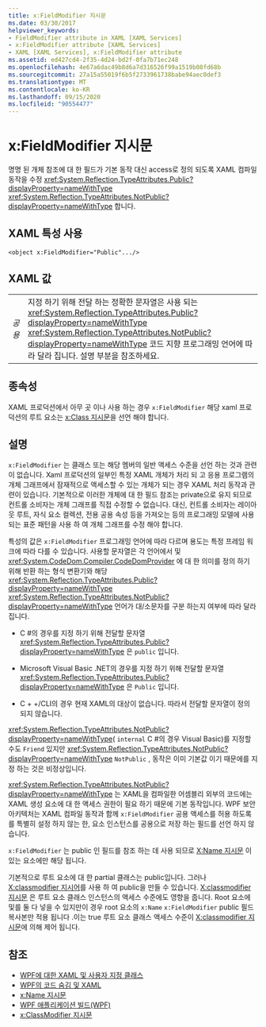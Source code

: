 ```yaml
---
title: x:FieldModifier 지시문
ms.date: 03/30/2017
helpviewer_keywords:
- FieldModifier attribute in XAML [XAML Services]
- x:FieldModifier attribute [XAML Services]
- XAML [XAML Services], x:FieldModifier attribute
ms.assetid: ed427cd4-2f35-4d24-bd2f-0fa7b71ec248
ms.openlocfilehash: 4e67a6dac49b8d6a7d316526f99a1519b08fd68b
ms.sourcegitcommit: 27a15a55019f6b5f2733961738babe94aec0def3
ms.translationtype: MT
ms.contentlocale: ko-KR
ms.lasthandoff: 09/15/2020
ms.locfileid: "90554477"
---
```

# <a name="xfieldmodifier-directive"></a>x:FieldModifier 지시문
명명 된 개체 참조에 대 한 필드가 기본 동작 대신 access로 정의 되도록 XAML 컴파일 동작을 수정 <xref:System.Reflection.TypeAttributes.Public?displayProperty=nameWithType> <xref:System.Reflection.TypeAttributes.NotPublic?displayProperty=nameWithType> 합니다.

## <a name="xaml-attribute-usage"></a>XAML 특성 사용

```xaml
<object x:FieldModifier="Public".../>
```

## <a name="xaml-values"></a>XAML 값

|||
|-|-|
|*공용*|지정 하기 위해 전달 하는 정확한 문자열은 사용 되는 <xref:System.Reflection.TypeAttributes.Public?displayProperty=nameWithType> <xref:System.Reflection.TypeAttributes.NotPublic?displayProperty=nameWithType> 코드 지향 프로그래밍 언어에 따라 달라 집니다. 설명 부분을 참조하세요.|

## <a name="dependencies"></a>종속성

 XAML 프로덕션에서 아무 곳 이나 사용 하는 경우 `x:FieldModifier` 해당 xaml 프로덕션의 루트 요소는 [x:Class 지시문](xclass-directive.md)을 선언 해야 합니다.

## <a name="remarks"></a>설명

`x:FieldModifier` 는 클래스 또는 해당 멤버의 일반 액세스 수준을 선언 하는 것과 관련이 없습니다. Xaml 프로덕션의 일부인 특정 XAML 개체가 처리 되 고 응용 프로그램의 개체 그래프에서 잠재적으로 액세스할 수 있는 개체가 되는 경우 XAML 처리 동작과 관련이 있습니다. 기본적으로 이러한 개체에 대 한 필드 참조는 private으로 유지 되므로 컨트롤 소비자는 개체 그래프를 직접 수정할 수 없습니다. 대신, 컨트롤 소비자는 레이아웃 루트, 자식 요소 컬렉션, 전용 공용 속성 등을 가져오는 등의 프로그래밍 모델에 사용 되는 표준 패턴을 사용 하 여 개체 그래프를 수정 해야 합니다.

특성의 값은 `x:FieldModifier` 프로그래밍 언어에 따라 다르며 용도는 특정 프레임 워크에 따라 다를 수 있습니다. 사용할 문자열은 각 언어에서 및 <xref:System.CodeDom.Compiler.CodeDomProvider> 에 대 한 의미를 정의 하기 위해 반환 하는 형식 변환기와 해당 <xref:System.Reflection.TypeAttributes.Public?displayProperty=nameWithType> <xref:System.Reflection.TypeAttributes.NotPublic?displayProperty=nameWithType> 언어가 대/소문자를 구분 하는지 여부에 따라 달라 집니다.

- C #의 경우를 지정 하기 위해 전달할 문자열 <xref:System.Reflection.TypeAttributes.Public?displayProperty=nameWithType> 은 `public` 입니다.

- Microsoft Visual Basic .NET의 경우를 지정 하기 위해 전달할 문자열 <xref:System.Reflection.TypeAttributes.Public?displayProperty=nameWithType> 은 `Public` 입니다.

- C + +/CLI의 경우 현재 XAML의 대상이 없습니다. 따라서 전달할 문자열이 정의 되지 않습니다.

<xref:System.Reflection.TypeAttributes.NotPublic?displayProperty=nameWithType>( `internal` C #의 경우 Visual Basic)를 지정할 수도 `Friend` 있지만 <xref:System.Reflection.TypeAttributes.NotPublic?displayProperty=nameWithType> `NotPublic` , 동작은 이미 기본값 이기 때문에를 지정 하는 것은 비정상입니다.

<xref:System.Reflection.TypeAttributes.NotPublic?displayProperty=nameWithType> 는 XAML을 컴파일한 어셈블리 외부의 코드에는 XAML 생성 요소에 대 한 액세스 권한이 필요 하기 때문에 기본 동작입니다. WPF 보안 아키텍처는 XAML 컴파일 동작과 함께 `x:FieldModifier` 공용 액세스를 허용 하도록를 특별히 설정 하지 않는 한, 요소 인스턴스를 공용으로 저장 하는 필드를 선언 하지 않습니다.

`x:FieldModifier` 는 public 인 필드를 참조 하는 데 사용 되므로 [X:Name 지시문](xname-directive.md) 이 있는 요소에만 해당 됩니다.

기본적으로 루트 요소에 대 한 partial 클래스는 public입니다. 그러나 [X:classmodifier 지시어](xclassmodifier-directive.md)를 사용 하 여 public을 만들 수 있습니다. [X:classmodifier 지시문](xclassmodifier-directive.md) 은 루트 요소 클래스 인스턴스의 액세스 수준에도 영향을 줍니다. Root 요소에 및를 둘 다 넣을 수 있지만이 경우 root 요소의 `x:Name` `x:FieldModifier` public 필드 복사본만 적용 됩니다 .이는 true 루트 요소 클래스 액세스 수준이 [X:classmodifier 지시문](xclassmodifier-directive.md)에 의해 제어 됩니다.

## <a name="see-also"></a>참조

- [WPF에 대한 XAML 및 사용자 지정 클래스](/dotnet/desktop/wpf/advanced/xaml-and-custom-classes-for-wpf)
- [WPF의 코드 숨김 및 XAML](/dotnet/desktop/wpf/advanced/code-behind-and-xaml-in-wpf)
- [x:Name 지시문](xname-directive.md)
- [WPF 애플리케이션 빌드(WPF)](/dotnet/desktop/wpf/app-development/building-a-wpf-application-wpf)
- [x:ClassModifier 지시문](xclassmodifier-directive.md)
